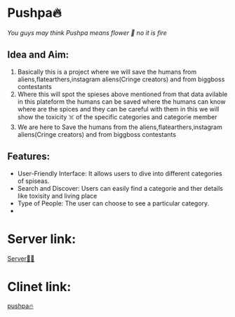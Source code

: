 <h1>Pushpa🔥</h1>
<i>You guys may think Pushpa means flower 🌷 no it is fire </i>
<h2>Idea and Aim:</h2>
<ol>

<li>Basically this is a project where we will save the humans from aliens,flatearthers,instagram aliens(Cringe creators) and from biggboss contestants</li>
<li>Where this will spot the spieses above mentioned from that data avilable in this plateform the humans can be saved where the humans can know where are the spices and they can be careful with them in this we will show the toxicity ☠️ of the specific categories and categorie member</li>
<li>We are here to Save the humans from the aliens,flatearthers,instagram aliens(Cringe creators) and from biggboss contestants</li>
</ol>
<h2>Features:</h2>
<ul>
<li>User-Friendly Interface: It allows users to dive into different categories of spiseas.</li>
<li>Search and Discover: Users can easily find a categorie and ther details like toxisity and living place</li>
 <li>Type of People: The user can choose to see a particular category. </li>
<li></li>
</ul>
<h1>Server link:</h1><a href="https://s60-pushpa.onrender.com/data">Server👨‍💻</a>
<h1>Clinet link:</h1><a href="https://s60-pushpa.netlify.app/ci">pushpa🔥</a>

